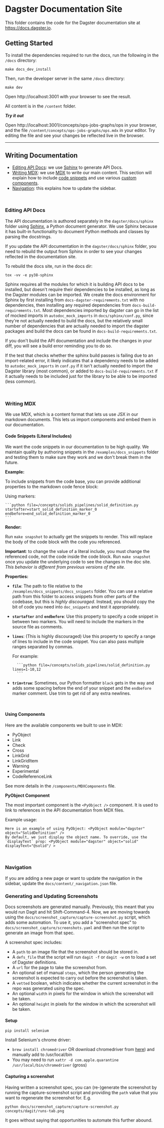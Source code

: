 # Dagster Documentation Site

This folder contains the code for the Dagster documentation site at https://docs.dagster.io.

## Getting Started

To install the dependencies required to run the docs, run the following in the `/docs` directory:

```
make docs_dev_install
```

Then, run the developer server in the same `/docs` directory:

```
make dev
```

Open http://localhost:3001 with your browser to see the result.

All content is in the `/content` folder.

**_Try it out_**

Open http://localhost:3001/concepts/ops-jobs-graphs/ops in your browser, and the file `/content/concepts/ops-jobs-graphs/ops.mdx` in your editor. Try editing the file and see your changes be reflected live in the browser.

---

## Writing Documentation

- [Editing API Docs](#editing-api-docs): we use [Sphinx](https://www.sphinx-doc.org/en/master/) to generate API Docs.
- [Writing MDX](#writing-mdx): we use [MDX](https://mdxjs.com/table-of-components) to write our main
  content. This section will explain how to include [code snippets](#code-snippets-literal-includes)
  and use various [custom components](#using-components).
- [Navigation](#navigation): this explains how to update the sidebar.

<br />

### Editing API Docs

The API documentation is authored separately in the `dagster/docs/sphinx` folder using [Sphinx](https://www.sphinx-doc.org/en/master/), a Python document generator. We use Sphinx because it has built-in functionality to document Python methods and classes by parsing the docstrings.

If you update the API documentation in the `dagster/docs/sphinx` folder, you need to rebuild the output from Sphinx in order to see your changes reflected in the documentation site.

To rebuild the docs site, run in the docs dir:

```
tox -vv -e py38-sphinx
```

Sphinx requires all the modules for which it is building API docs to be installed, but doesn't require their dependencies to be installed, as long as the Dagster modules can be imported. We create the docs environment for Sphinx by first installing from `docs-dagster-requirements.txt` with no dependencies, then installing any required dependencies from `docs-build-requirements.txt`. Most dependencies imported by dagster can go in the list of mocked imports in `autodoc_mock_imports` in `docs/sphinx/conf.py`, since they're not actually needed to build the docs, but the relatively small number of dependencies that are actually needed to import the dagster packages and build the docs can be found in `docs-build-requirements.txt`.

If you don't build the API documentation and include the changes in your diff, you will see a build error reminding you to do so.

If the test that checks whether the sphinx build passes is failing due to an import-related error, it likely indicates that a dependency needs to be added to `autodoc_mock_imports` in `conf.py` if it isn't actually needed to import the Dagster library (most common), or added to `docs-build-requirements.txt` if it actually needs to be included just for the library to be able to be imported (less common).

<br />

### Writing MDX

We use MDX, which is a content format that lets us use JSX in our markdown documents. This lets us import components and embed them in our documentation.

#### Code Snippets (Literal Includes)

We want the code snippets in our documentation to be high quality. We maintain quality by authoring snippets in the `/examples/docs_snippets` folder and testing them to make sure they work and we don't break them in the future.

**Example:**

To include snippets from the code base, you can provide additional properties to the markdown code fence block:

Using markers:

    ```python file=/concepts/solids_pipelines/solid_definition.py startafter=start_solid_definition_marker_0 endbefore=end_solid_definition_marker_0
    ```

**Render:**

Run `make snapshot` to actually get the snippets to render. This will replace the body of the code block with the code you referenced.

**Important**: to change the value of a literal include, you must change the referenced code, not the code inside the code block. Run `make snapshot` once you update the underlying code to see the changes in the doc site. _This behavior is different from previous versions of the site._

**Properties:**

- **`file`**: The path to file relative to the `/examples/docs_snippets/docs_snippets` folder. You can use a relative path from this folder to access snippets from other parts of the codebase, but this is _highly discouraged_. Instead, you should copy the bit of code you need into `doc_snippets` and test it appropriately.
- **`startafter`** and **`endbefore`**: Use this property to specify a code snippet in between two markers. You will need to include the markers in the source file as comments.
- **`lines`**: (This is highly discouraged) Use this property to specify a range of lines to include in the code snippet. You can also pass multiple ranges separated by commas.

  For example:

        ```python file=/concepts/solids_pipelines/solid_definition.py lines=1-10,12
        ```

- **`trim=true`**: Sometimes, our Python formatter `black` gets in the way and adds some spacing before the end of your snippet and the `endbefore` marker comment. Use trim to get rid of any extra newlines.

<br />

#### Using Components

Here are the available components we built to use in MDX:

- PyObject
- Link
- Check
- Cross
- LinkGrid
- LinkGridItem
- Warning
- Experimental
- CodeReferenceLink

See more details in the `/components/MDXComponents` file.

**PyObject Component**

The most important component is the `<PyObject />` component. It is used to link to references in the API documentation from MDX files.

Example usage:

```
Here is an example of using PyObject: <PyObject module="dagster" object="SolidDefinition" />
By default, we just display the object name. To override, use the `displayText` prop: <PyObject module="dagster" object="solid" displayText="@solid"/ >
```

<br />

### Navigation

If you are adding a new page or want to update the navigation in the sidebar, update the `docs/content/_navigation.json` file.

### Generating and Updating Screenshots

Docs screenshots are generated manually. Previously, this meant that you would run Dagit and hit Shift-Command-4. Now, we are moving towards using the `docs/screenshot_capture/capture-screenshot.py` script, which adds some automation. To use it, you add a "screenshot spec" to `docs/screenshot_capture/screenshots.yaml` and then run the script to generate an image from that spec.

A screenshot spec includes:

- A `path` to an image file that the screenshot should be stored in.
- A `defs_file` that the script will run `dagit -f` or `dagit -w` on to load a set of Dagster definitions.
- A `url` for the page to take the screenshot from.
- An optional set of manual `steps`, which the person generating the screenshot is expected to carry out before the screenshot is taken.
- A `vetted` boolean, which indicates whether the current screenshot in the repo was generated using the spec.
- An optional `width` in pixels for the window in which the screenshot will be taken.
- An optional `height` in pixels for the window in which the screenshot will be taken.

#### Setup

```
pip install selenium
```

Install Selenium's chrome driver:

- `brew install chromedriver` OR download chromedriver from [here](https://chromedriver.chromium.org/downloads)) and manually add to /usr/local/bin
- You may need to run `xattr -d com.apple.quarantine /usr/local/bin/chromedriver` (gross)

#### Capturing a screenshot

Having written a screenshot spec, you can (re-)generate the screenshot by running the capture-screenshot script and providing the `path` value that you want to regenerate the screenshot for. E.g.

```
python docs/screenshot_capture/capture-screenshot.py concepts/dagit/runs-tab.png
```

It goes without saying that opportunities to automate this further abound.
